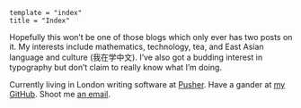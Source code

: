 ```
template = "index"
title = "Index"
```

Hopefully this won’t be one of those blogs which only ever has two posts on it. My interests include mathematics, technology, tea, and East Asian language and culture (我在学中文). I’ve also got a budding interest in typography but don’t claim to really know what I’m doing.

Currently living in London writing software at [Pusher][]. Have a gander at [my GitHub][]. Shoot me [an email][].

[Pusher]: https://pusher.com/
[my GitHub]: https://github.com/callum-oakley
[an email]: mailto:hello@callumoakley.net
